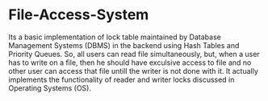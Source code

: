 # File-Access-System
Its a basic implementation of lock table maintained by Database Management Systems (DBMS) in the backend using Hash Tables and Priority Queues.
So, all users can read file simultaneously, but, when a user has to write on a file, then he should have exculsive access to file and no other user can access that file untill the writer is not done with it.
It actually implements the functionality of reader and writer locks discussed in Operating Systems (OS).
